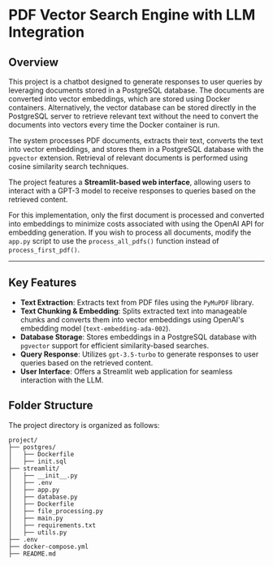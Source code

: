 # **PDF Vector Search Engine with LLM Integration**

## **Overview**
This project is a chatbot designed to generate responses to user queries by leveraging documents stored in a PostgreSQL database. The documents are converted into vector embeddings, which are stored using Docker containers. Alternatively, the vector database can be stored directly in the PostgreSQL server to retrieve relevant text without the need to convert the documents into vectors every time the Docker container is run.

The system processes PDF documents, extracts their text, converts the text into vector embeddings, and stores them in a PostgreSQL database with the `pgvector` extension. Retrieval of relevant documents is performed using cosine similarity search techniques.

The project features a **Streamlit-based web interface**, allowing users to interact with a GPT-3 model to receive responses to queries based on the retrieved content.

For this implementation, only the first document is processed and converted into embeddings to minimize costs associated with using the OpenAI API for embedding generation. If you wish to process all documents, modify the `app.py` script to use the `process_all_pdfs()` function instead of `process_first_pdf()`.

---

## **Key Features**
- **Text Extraction**: Extracts text from PDF files using the `PyMuPDF` library.
- **Text Chunking & Embedding**: Splits extracted text into manageable chunks and converts them into vector embeddings using OpenAI's embedding model (`text-embedding-ada-002`).
- **Database Storage**: Stores embeddings in a PostgreSQL database with `pgvector` support for efficient similarity-based searches.
- **Query Response**: Utilizes `gpt-3.5-turbo` to generate responses to user queries based on the retrieved content.
- **User Interface**: Offers a Streamlit web application for seamless interaction with the LLM.


## **Folder Structure**
The project directory is organized as follows:

```plaintext
project/
├── postgres/
│   ├── Dockerfile
│   ├── init.sql
├── streamlit/
│   ├── __init__.py
│   ├── .env
│   ├── app.py
│   ├── database.py
│   ├── Dockerfile
│   ├── file_processing.py
│   ├── main.py
│   ├── requirements.txt
│   ├── utils.py
├── .env
├── docker-compose.yml
├── README.md
